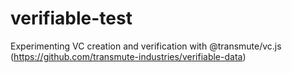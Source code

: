 # verifiable-test

Experimenting VC creation and verification with @transmute/vc.js (https://github.com/transmute-industries/verifiable-data)
